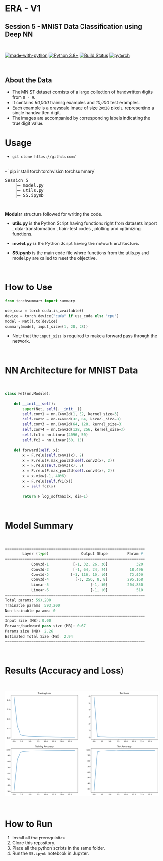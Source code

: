 # ERA - V1
## Session 5 - MNIST Data Classification using Deep NN

<br>

[![made-with-python](https://img.shields.io/badge/Made%20with-Python-1f425f.svg)](https://www.python.org/)
[![Python 3.8+](https://img.shields.io/badge/python-3.8+-blue.svg)](https://www.python.org/downloads/release/python-380/)
[![Build Status](https://github.com/TylerYep/torchinfo/actions/workflows/test.yml/badge.svg)](https://github.com/TylerYep/torchinfo/actions/workflows/test.yml)
[![pytorch](https://img.shields.io/badge/pytorch-2.0-orange)](https://pytorch.org/)

<br>

## About the Data 

- The MNIST dataset consists of a large collection of handwritten digits from ```0 - 9```. 
- It contains *60,000* training examples and *10,000* test examples. 
- Each example is a grayscale image of size ```28x28``` pixels, representing a single handwritten digit. 
- The images are accompanied by corresponding labels indicating the true digit value.



# Usage

- `git clone https://github.com/`
<br>
- `pip install torch torchvision torchsummary`
<br>
<pre>
Session 5  
    ├─ model.py  
    ├─ utils.py  
    ├─ S5.ipynb
</pre>
<br>



**Modular** structure followed for writing the code.

* **utils.py** is the Python Script having functions right from datasets import , data-transformation , train-test codes , plotting and optimizing functions.

* **model.py** is the Python Script having the network architecture.

* **S5.ipynb** is the main code file where functions from the utils.py and model.py are called to meet the objective.

<br>

# How to Use

```python
from torchsummary import summary

use_cuda = torch.cuda.is_available()
device = torch.device("cuda" if use_cuda else "cpu")
model = Net().to(device)
summary(model, input_size=(1, 28, 28))
```

- Note that the `input_size` is required to make a forward pass through the network.

<br>

# NN Architecture for MNIST Data
<br>

```python
class Net(nn.Module):
    
    def __init__(self):
        super(Net, self).__init__()
        self.conv1 = nn.Conv2d(1, 32, kernel_size=3)
        self.conv2 = nn.Conv2d(32, 64, kernel_size=3)
        self.conv3 = nn.Conv2d(64, 128, kernel_size=3)
        self.conv4 = nn.Conv2d(128, 256, kernel_size=3)
        self.fc1 = nn.Linear(4096, 50)
        self.fc2 = nn.Linear(50, 10)

    def forward(self, x):
        x = F.relu(self.conv1(x), 2)
        x = F.relu(F.max_pool2d(self.conv2(x), 2)) 
        x = F.relu(self.conv3(x), 2)
        x = F.relu(F.max_pool2d(self.conv4(x), 2)) 
        x = x.view(-1, 4096)
        x = F.relu(self.fc1(x))
        x = self.fc2(x)
        
        return F.log_softmax(x, dim=1)
```

<br>

# Model Summary
<br>

```python
================================================================
        Layer (type)               Output Shape         Param #
================================================================
            Conv2d-1           [-1, 32, 26, 26]             320
            Conv2d-2           [-1, 64, 24, 24]          18,496
            Conv2d-3          [-1, 128, 10, 10]          73,856
            Conv2d-4            [-1, 256, 8, 8]         295,168
            Linear-5                   [-1, 50]         204,850
            Linear-6                   [-1, 10]             510
================================================================
Total params: 593,200
Trainable params: 593,200
Non-trainable params: 0
================================================================
Input size (MB): 0.00
Forward/backward pass size (MB): 0.67
Params size (MB): 2.26
Estimated Total Size (MB): 2.94
================================================================
```
<br>

# Results (Accuracy and Loss)
<br>

![Results](../Results/Session%205/result.png)

<br>

# How to Run
1. Install all the prerequisites.
2. Clone this repository.
3. Place all the python scripts in the same folder.
4. Run the ```S5.ipynb``` notebook in Jupyter.

